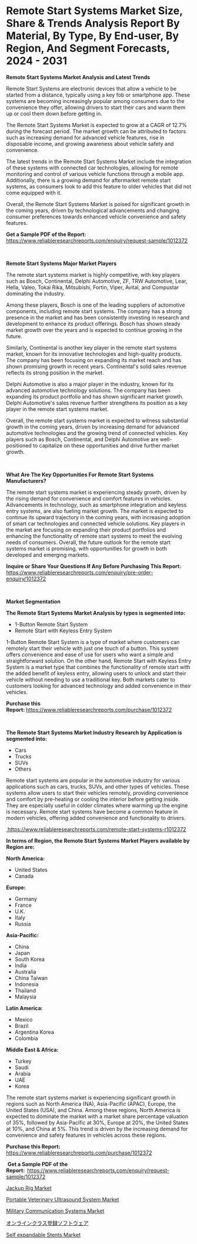 <p><h1>Remote Start Systems Market Size, Share & Trends Analysis Report By Material, By Type, By End-user, By Region, And Segment Forecasts, 2024 - 2031</h1></p><p><strong>Remote Start Systems Market Analysis and Latest Trends</strong></p>
<p><p>Remote Start Systems are electronic devices that allow a vehicle to be started from a distance, typically using a key fob or smartphone app. These systems are becoming increasingly popular among consumers due to the convenience they offer, allowing drivers to start their cars and warm them up or cool them down before getting in.</p><p>The Remote Start Systems Market is expected to grow at a CAGR of 12.7% during the forecast period. The market growth can be attributed to factors such as increasing demand for advanced vehicle features, rise in disposable income, and growing awareness about vehicle safety and convenience.</p><p>The latest trends in the Remote Start Systems Market include the integration of these systems with connected car technologies, allowing for remote monitoring and control of various vehicle functions through a mobile app. Additionally, there is a growing demand for aftermarket remote start systems, as consumers look to add this feature to older vehicles that did not come equipped with it.</p><p>Overall, the Remote Start Systems Market is poised for significant growth in the coming years, driven by technological advancements and changing consumer preferences towards enhanced vehicle convenience and safety features.</p></p>
<p><strong>Get a Sample PDF of the Report:&nbsp;</strong> <a href="https://www.reliableresearchreports.com/enquiry/request-sample/1012372">https://www.reliableresearchreports.com/enquiry/request-sample/1012372</a></p>
<p>&nbsp;</p>
<p><strong>Remote Start Systems Major Market Players</strong></p>
<p><p>The remote start systems market is highly competitive, with key players such as Bosch, Continental, Delphi Automotive, ZF, TRW Automotive, Lear, Hella, Valeo, Tokai Rika, Mitsubishi, Fortin, Viper, Avital, and Compustar dominating the industry. </p><p>Among these players, Bosch is one of the leading suppliers of automotive components, including remote start systems. The company has a strong presence in the market and has been consistently investing in research and development to enhance its product offerings. Bosch has shown steady market growth over the years and is expected to continue growing in the future.</p><p>Similarly, Continental is another key player in the remote start systems market, known for its innovative technologies and high-quality products. The company has been focusing on expanding its market reach and has shown promising growth in recent years. Continental's solid sales revenue reflects its strong position in the market.</p><p>Delphi Automotive is also a major player in the industry, known for its advanced automotive technology solutions. The company has been expanding its product portfolio and has shown significant market growth. Delphi Automotive's sales revenue further strengthens its position as a key player in the remote start systems market.</p><p>Overall, the remote start systems market is expected to witness substantial growth in the coming years, driven by increasing demand for advanced automotive technologies and the growing trend of connected vehicles. Key players such as Bosch, Continental, and Delphi Automotive are well-positioned to capitalize on these opportunities and drive further market growth.</p></p>
<p>&nbsp;</p>
<p><strong>What Are The Key Opportunities For Remote Start Systems Manufacturers?</strong></p>
<p><p>The remote start systems market is experiencing steady growth, driven by the rising demand for convenience and comfort features in vehicles. Advancements in technology, such as smartphone integration and keyless entry systems, are also fueling market growth. The market is expected to continue its upward trajectory in the coming years, with increasing adoption of smart car technologies and connected vehicle solutions. Key players in the market are focusing on expanding their product portfolios and enhancing the functionality of remote start systems to meet the evolving needs of consumers. Overall, the future outlook for the remote start systems market is promising, with opportunities for growth in both developed and emerging markets.</p></p>
<p><strong>Inquire or Share Your Questions If Any Before Purchasing This Report:</strong> <a href="https://www.reliableresearchreports.com/enquiry/pre-order-enquiry/1012372">https://www.reliableresearchreports.com/enquiry/pre-order-enquiry/1012372</a></p>
<p>&nbsp;</p>
<p><strong>Market Segmentation</strong></p>
<p><strong>The Remote Start Systems Market Analysis by types is segmented into:</strong></p>
<p><ul><li>1-Button Remote Start System</li><li>Remote Start with Keyless Entry System</li></ul></p>
<p><p>1-Button Remote Start System is a type of market where customers can remotely start their vehicle with just one touch of a button. This system offers convenience and ease of use for users who want a simple and straightforward solution. On the other hand, Remote Start with Keyless Entry System is a market type that combines the functionality of remote start with the added benefit of keyless entry, allowing users to unlock and start their vehicle without needing to use a traditional key. Both markets cater to customers looking for advanced technology and added convenience in their vehicles.</p></p>
<p><strong>Purchase this Report:&nbsp;</strong><a href="https://www.reliableresearchreports.com/purchase/1012372">https://www.reliableresearchreports.com/purchase/1012372</a></p>
<p>&nbsp;</p>
<p><strong>The Remote Start Systems Market Industry Research by Application is segmented into:</strong></p>
<p><ul><li>Cars</li><li>Trucks</li><li>SUVs</li><li>Others</li></ul></p>
<p><p>Remote start systems are popular in the automotive industry for various applications such as cars, trucks, SUVs, and other types of vehicles. These systems allow users to start their vehicles remotely, providing convenience and comfort by pre-heating or cooling the interior before getting inside. They are especially useful in colder climates where warming up the engine is necessary. Remote start systems have become a common feature in modern vehicles, offering added convenience and functionality to drivers.</p></p>
<p><a href="https://www.reliableresearchreports.com/remote-start-systems-r1012372">&nbsp;https://www.reliableresearchreports.com/remote-start-systems-r1012372</a></p>
<p><strong>In terms of Region, the Remote Start Systems Market Players available by Region are:</strong></p>
<p>
    <p> <strong> North America: </strong>
        <ul>
            <li>United States</li>
            <li>Canada</li>
        </ul>
        </p> 
    <p> <strong> Europe: </strong>
        <ul>
            <li>Germany</li>
            <li>France</li>
            <li>U.K.</li>
            <li>Italy</li>
            <li>Russia</li>
        </ul>
        </p> 
    <p> <strong> Asia-Pacific: </strong>
        <ul>
            <li>China</li>
            <li>Japan</li>
            <li>South Korea</li>
            <li>India</li>
            <li>Australia</li>
            <li>China Taiwan</li>
            <li>Indonesia</li>
            <li>Thailand</li>
            <li>Malaysia</li>
        </ul>
        </p> 
    <p> <strong> Latin America: </strong>
        <ul>
            <li>Mexico</li>
            <li>Brazil</li>
            <li>Argentina Korea</li>
            <li>Colombia</li>
        </ul>
        </p> 
    <p> <strong> Middle East & Africa: </strong>
        <ul>
            <li>Turkey</li>
            <li>Saudi</li>
            <li>Arabia</li>
            <li>UAE</li>
            <li>Korea</li>
        </ul>
    </p>
    </p>
<p><p>The remote start systems market is experiencing significant growth in regions such as North America (NA), Asia-Pacific (APAC), Europe, the United States (USA), and China. Among these regions, North America is expected to dominate the market with a market share percentage valuation of 35%, followed by Asia-Pacific at 30%, Europe at 20%, the United States at 10%, and China at 5%. This trend is driven by the increasing demand for convenience and safety features in vehicles across these regions.</p></p>
<p><strong>Purchase this Report: </strong><a href="https://www.reliableresearchreports.com/purchase/1012372">https://www.reliableresearchreports.com/purchase/1012372</a></p>
<p>&nbsp;<strong>Get a Sample PDF of the Report:&nbsp;&nbsp;</strong><a href="https://www.reliableresearchreports.com/enquiry/request-sample/1012372">https://www.reliableresearchreports.com/enquiry/request-sample/1012372</a></p>
<p><strong></strong></p>
<p><p><a href="https://github.com/brenzgnarento/Market-Research-Report-List-2/blob/main/jackup-rig-market.md">Jackup Rig Market</a></p><p><a href="https://www.linkedin.com/pulse/portable-veterinary-ultrasound-system-market-size-reveals-best-dyxvc">Portable Veterinary Ultrasound System Market</a></p><p><a href="https://github.com/MyrtisWest1/Market-Research-Report-List-1/blob/main/military-communication-systems-market.md">Military Communication Systems Market</a></p><p><a href="https://github.com/jkjreqjscoxx7/Market-Research-Report-List-2/blob/main/722546654035.md">オンラインクラス登録ソフトウェア</a></p><p><a href="https://www.linkedin.com/pulse/self-expandable-stents-market-trends-forecast-competitive-analysis-rn3bc">Self expandable Stents Market</a></p></p>